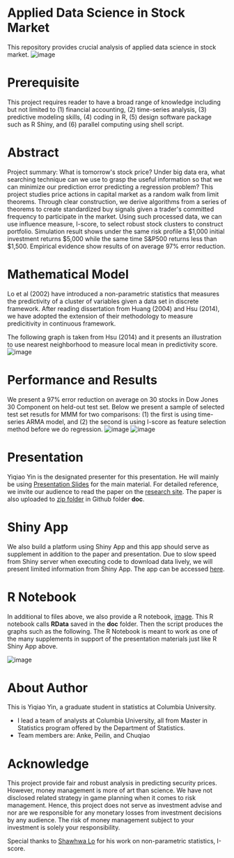 # Applied Data Science in Stock Market

This repository provides crucial analysis of applied data science in stock market.
![image](https://github.com/yiqiao-yin/Applied-Data-Science-in-Stock-Market/blob/master/figs/mainpage-technical-sample.png)

# Prerequisite

This project requires reader to have a broad range of knowledge including but not limited to (1) financial accounting, (2) time-series analysis, (3) predictive modeling skills, (4) coding in R, (5) design software package such as R Shiny, and (6) parallel computing using shell script.

# Abstract

Project summary: What is tomorrow's stock price? Under big data era, what searching technique can we use to grasp the useful information so that we can minimize our prediction error predicting a regression problem? This project studies price actions in capital market as a random walk from limit theorems. Through clear construction, we derive algorithms from a series of theorems to create standardized buy signals given a trader's committed frequency to participate in the market. Using such processed data, we can use influence measure, I-score, to select robust stock clusters to construct portfolio. Simulation result shows under the same risk profile a $1,000 initial investment returns $5,000 while the same time S&P500 returns less than $1,500. Empirical evidence show results of on average 97% error reduction.

# Mathematical Model 

Lo et al (2002) have introduced a non-parametric statistics that measures the predictivity of a cluster of variables given a data set in discrete framework. After reading dissertation from Huang (2004) and Hsu (2014), we have adopted the extension of their methodology to measure predicitivity in continuous framework. 

The following graph is taken from Hsu (2014) and it presents an illustration to use nearest neighborhood to measure local mean in predictivity score.
![image](https://github.com/yiqiao-yin/Applied-Data-Science-in-Stock-Market/blob/master/figs/fig-huang-page-10.PNG)

# Performance and Results 

We present a 97% error reduction on average on 30 stocks in Dow Jones 30 Component on held-out test set. Below we present a sample of selected test set resutls for MMM for two comparisons: (1) the first is using time-series ARMA model, and (2) the second is using I-score as feature selection method before we do regression. 
![image](https://github.com/yiqiao-yin/Applied-Data-Science-in-Stock-Market/blob/master/figs/MMM-TS.png)
![image](https://github.com/yiqiao-yin/Applied-Data-Science-in-Stock-Market/blob/master/figs/MMM-Influence.png)


# Presentation 

Yiqiao Yin is the designated presenter for this presentation. He will mainly be using [Presentation Slides](https://github.com/yiqiao-yin/Fall2018-Advanced-Data-Science-Final-Project/blob/master/doc/Rubust%20Portfolio%20by%20Influence%20Measure%20-%20Presentation%20%5BYiqiao%20Yin%202018%5D.pdf) for the main material. For detailed reference, we invite our audience to read the paper on the [research site](https://yinscapital.com/research/). The paper is also uploaded to [zip folder](https://github.com/yiqiao-yin/Fall2018-Advanced-Data-Science-Final-Project/blob/master/doc/Robust%20Portfolio%20by%20Influence%20Measure.zip) in Github folder **doc**.

# Shiny App

We also build a platform using Shiny App and this app should serve as supplement in addition to the paper and presentation. Due to slow speed from Shiny server when executing code to download data lively, we will present limited information from Shiny App. The app can be accessed [here](https://y-yin.shinyapps.io/CENTRAL-INTELLIGENCE-PLATFORM-BETA/).

# R Notebook

In additional to files above, we also provide a R notebook, [image](https://github.com/yiqiao-yin/Fall2018-Advanced-Data-Science-Final-Project/blob/master/doc/main-notebook.Rmd). This R notebook calls **RData** saved in the **doc** folder. Then the script produces the graphs such as the following. The R Notebook is meant to work as one of the many supplements in support of the presentation materials just like R Shiny App above.

![image](https://github.com/yiqiao-yin/Applied-Data-Science-in-Stock-Market/blob/master/figs/fig-dow-jones-30.PNG)


# About Author

This is Yiqiao Yin, a graduate student in statistics at Columbia University. 

- I lead a team of analysts at Columbia University, all from Master in Statistics program offered by the Department of Statistics. 
- Team members are: Anke, Peilin, and Chuqiao

# Acknowledge

This project provide fair and robust analysis in predicting security prices. However, money management is more of art than science. We have not disclosed related strategy in game planning when it comes to risk management. Hence, this project does not serve as investment advise and nor are we responsible for any monetary losses from investment decisions by any audience. The risk of money management subject to your investment is solely your responsibility.

Special thanks to [Shawhwa Lo](http://statgene.wikischolars.columbia.edu/lo) for his work on non-parametric statistics, I-score. 

